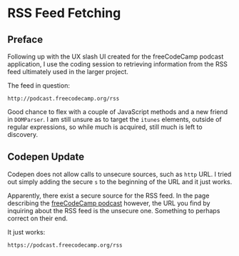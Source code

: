 # RSS Feed Fetching

<!-- Link to the proud (and live!) pen [right here]() -->

## Preface

Following up with the UX slash UI created for the freeCodeCamp podcast application, I use the coding session to retrieving information from the RSS feed ultimately used in the larger project.

The feed in question:

```text
http://podcast.freecodecamp.org/rss
```

Good chance to flex with a couple of JavaScript methods and a new friend in `DOMParser`. I am still unsure as to target the `itunes` elements, outside of regular expressions, so while much is acquired, still much is left to discovery.

## Codepen Update

Codepen does not allow calls to unsecure sources, such as `http` URL. I tried out simply adding the secure `s` to the beginning of the URL and it just works.

Apparently, there exist a secure source for the RSS feed. In the page describing the [freeCodeCamp podcast](https://freecodecamp.libsyn.com/) however, the URL you find by inquiring about the RSS feed is the unsecure one. Something to perhaps correct on their end.

It just works:

```text
https://podcast.freecodecamp.org/rss
```
